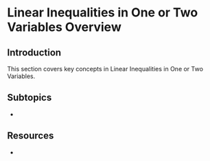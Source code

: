 # Linear Inequalities in One or Two Variables Overview

## Introduction

This section covers key concepts in Linear Inequalities in One or Two Variables.

## Subtopics

- 

## Resources

- 

